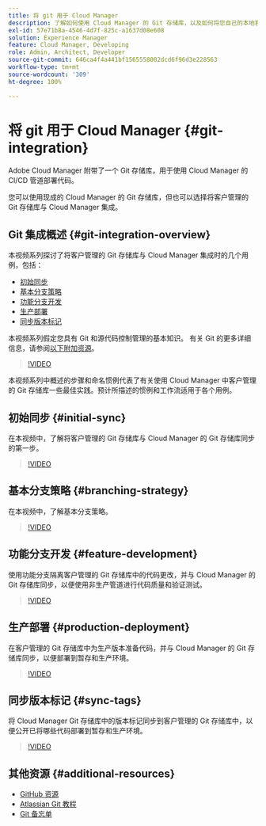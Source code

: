 ```yaml
---
title: 将 git 用于 Cloud Manager
description: 了解如何使用 Cloud Manager 的 Git 存储库，以及如何将您自己的本地客户管理的 Git 储存库与 Cloud Manager 集成。
exl-id: 57e71b8a-4546-4d7f-825c-a1637d08e608
solution: Experience Manager
feature: Cloud Manager, Developing
role: Admin, Architect, Developer
source-git-commit: 646ca4f4a441bf1565558002dcd6f96d3e228563
workflow-type: tm+mt
source-wordcount: '309'
ht-degree: 100%

---
```


# 将 git 用于 Cloud Manager {#git-integration}

Adobe Cloud Manager 附带了一个 Git 存储库，用于使用 Cloud Manager 的 CI/CD 管道部署代码。

您可以使用现成的 Cloud Manager 的 Git 存储库，但也可以选择将客户管理的 Git 存储库与 Cloud Manager 集成。

## Git 集成概述 {#git-integration-overview}

本视频系列探讨了将客户管理的 Git 存储库与 Cloud Manager 集成时的几个用例，包括：

* [初始同步](#initial-sync)
* [基本分支策略](#branching-strategy)
* [功能分支开发](#feature-development)
* [生产部署](#production-deployment)
* [同步版本标记](#sync-tags)

本视频系列假定您具有 Git 和源代码控制管理的基本知识。 有关 Git 的更多详细信息，请参阅[以下附加资源](#additional-resources)。

>[!VIDEO](https://video.tv.adobe.com/v/28710/)

本视频系列中概述的步骤和命名惯例代表了有关使用 Cloud Manager 中客户管理的 Git 存储库一些最佳实践。预计所描述的惯例和工作流适用于各个用例。

## 初始同步 {#initial-sync}

在本视频中，了解将客户管理的 Git 存储库与 Cloud Manager 的 Git 存储库同步的第一步。

>[!VIDEO](https://video.tv.adobe.com/v/28711/?quality=12)

## 基本分支策略 {#branching-strategy}

在本视频中，了解基本分支策略。

>[!VIDEO](https://video.tv.adobe.com/v/28712/?quality=12)

## 功能分支开发 {#feature-development}

使用功能分支隔离客户管理的 Git 存储库中的代码更改，并与 Cloud Manager 的 Git 存储库同步，以便使用非生产管道进行代码质量和验证测试。

>[!VIDEO](https://video.tv.adobe.com/v/28723/?quality=12)

## 生产部署 {#production-deployment}

在客户管理的 Git 存储库中为生产版本准备代码，并与 Cloud Manager 的 Git 存储库同步，以便部署到暂存和生产环境。

>[!VIDEO](https://video.tv.adobe.com/v/28724/?quality=12)

## 同步版本标记 {#sync-tags}

将 Cloud Manager Git 存储库中的版本标记同步到客户管理的 Git 存储库中，以便公开已将哪些代码部署到暂存和生产环境。

>[!VIDEO](https://video.tv.adobe.com/v/28725/?quality=12)

## 其他资源 {#additional-resources}

* [GitHub 资源](https://try.github.io)
* [Atlassian Git 教程](https://www.atlassian.com/git/tutorials/what-is-version-control)
* [Git 备忘单](https://education.github.com/git-cheat-sheet-education.pdf)
